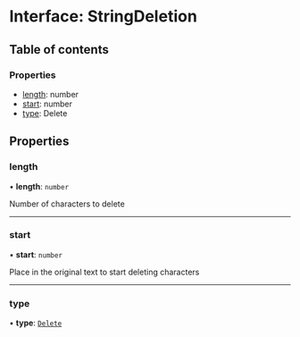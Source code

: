 # Interface: StringDeletion

## Table of contents

### Properties

- [length](/reference/core-api/devkit/documents/StringDeletion#length): number
- [start](/reference/core-api/devkit/documents/StringDeletion#start): number
- [type](/reference/core-api/devkit/documents/StringDeletion#type): Delete

## Properties

### length

• **length**: `number`

Number of characters to delete

---

### start

• **start**: `number`

Place in the original text to start deleting characters

---

### type

• **type**: [`Delete`](/reference/core-api/devkit/documents/ChangeType#delete)
